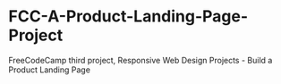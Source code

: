 # FCC-A-Product-Landing-Page-Project
FreeCodeCamp third project, Responsive Web Design Projects - Build a Product Landing Page
